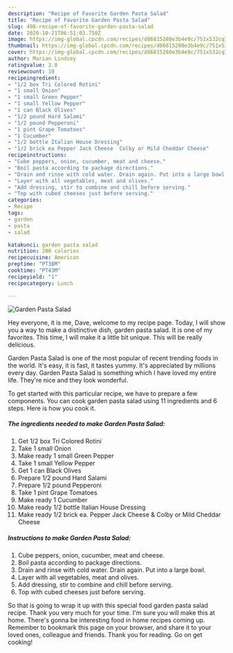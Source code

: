 ```yaml
---
description: "Recipe of Favorite Garden Pasta Salad"
title: "Recipe of Favorite Garden Pasta Salad"
slug: 498-recipe-of-favorite-garden-pasta-salad
date: 2020-10-21T06:51:03.750Z
image: https://img-global.cpcdn.com/recipes/d86815280e3b4e9c/751x532cq70/garden-pasta-salad-recipe-main-photo.jpg
thumbnail: https://img-global.cpcdn.com/recipes/d86815280e3b4e9c/751x532cq70/garden-pasta-salad-recipe-main-photo.jpg
cover: https://img-global.cpcdn.com/recipes/d86815280e3b4e9c/751x532cq70/garden-pasta-salad-recipe-main-photo.jpg
author: Marian Lindsey
ratingvalue: 3.8
reviewcount: 10
recipeingredient:
- "1/2 box Tri Colored Rotini"
- "1 small Onion"
- "1 small Green Pepper"
- "1 small Yellow Pepper"
- "1 can Black Olives"
- "1/2 pound Hard Salami"
- "1/2 pound Pepperoni"
- "1 pint Grape Tomatoes"
- "1 Cucumber"
- "1/2 bottle Italian House Dressing"
- "1/2 brick ea Pepper Jack Cheese  Colby or Mild Cheddar Cheese"
recipeinstructions:
- "Cube peppers, onion, cucumber, meat and cheese."
- "Boil pasta according to package directions."
- "Drain and rinse with cold water. Drain again. Put into a large bowl."
- "Layer with all vegetables, meat and olives."
- "Add dressing, stir to combine and chill before serving."
- "Top with cubed cheeses just before serving."
categories:
- Recipe
tags:
- garden
- pasta
- salad

katakunci: garden pasta salad 
nutrition: 200 calories
recipecuisine: American
preptime: "PT38M"
cooktime: "PT43M"
recipeyield: "1"
recipecategory: Lunch

---
```



![Garden Pasta Salad](https://img-global.cpcdn.com/recipes/d86815280e3b4e9c/751x532cq70/garden-pasta-salad-recipe-main-photo.jpg)

Hey everyone, it is me, Dave, welcome to my recipe page. Today, I will show you a way to make a distinctive dish, garden pasta salad. It is one of my favorites. This time, I will make it a little bit unique. This will be really delicious.

Garden Pasta Salad is one of the most popular of recent trending foods in the world. It's easy, it is fast, it tastes yummy. It's appreciated by millions every day. Garden Pasta Salad is something which I have loved my entire life. They're nice and they look wonderful.




To get started with this particular recipe, we have to prepare a few components. You can cook garden pasta salad using 11 ingredients and 6 steps. Here is how you cook it.

<!--inarticleads1-->

##### The ingredients needed to make Garden Pasta Salad:

1. Get 1/2 box Tri Colored Rotini
1. Take 1 small Onion
1. Make ready 1 small Green Pepper
1. Take 1 small Yellow Pepper
1. Get 1 can Black Olives
1. Prepare 1/2 pound Hard Salami
1. Prepare 1/2 pound Pepperoni
1. Take 1 pint Grape Tomatoes
1. Make ready 1 Cucumber
1. Make ready 1/2 bottle Italian House Dressing
1. Make ready 1/2 brick ea. Pepper Jack Cheese &amp; Colby or Mild Cheddar Cheese




<!--inarticleads2-->

##### Instructions to make Garden Pasta Salad:

1. Cube peppers, onion, cucumber, meat and cheese.
1. Boil pasta according to package directions.
1. Drain and rinse with cold water. Drain again. Put into a large bowl.
1. Layer with all vegetables, meat and olives.
1. Add dressing, stir to combine and chill before serving.
1. Top with cubed cheeses just before serving.




So that is going to wrap it up with this special food garden pasta salad recipe. Thank you very much for your time. I'm sure you will make this at home. There's gonna be interesting food in home recipes coming up. Remember to bookmark this page on your browser, and share it to your loved ones, colleague and friends. Thank you for reading. Go on get cooking!
